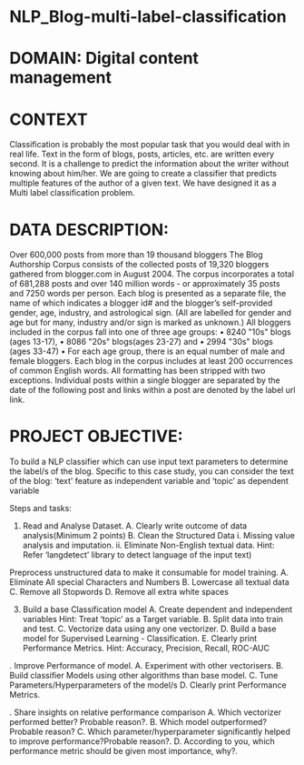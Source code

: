 # NLP_Blog-multi-label-classification

# DOMAIN: Digital content management

# CONTEXT
Classification is probably the most popular task that you would deal with in real life. Text in the form of blogs, posts, articles, etc.
are written every second. It is a challenge to predict the information about the writer without knowing about him/her. We are going to create a
classifier that predicts multiple features of the author of a given text. We have designed it as a Multi label classification problem.

# DATA DESCRIPTION: 
Over 600,000 posts from more than 19 thousand bloggers The Blog Authorship Corpus consists of the collected posts of
19,320 bloggers gathered from blogger.com in August 2004. The corpus incorporates a total of 681,288 posts and over 140 million words - or
approximately 35 posts and 7250 words per person. Each blog is presented as a separate file, the name of which indicates a blogger id# and
the blogger’s self-provided gender, age, industry, and astrological sign. (All are labelled for gender and age but for many, industry and/or sign is
marked as unknown.) All bloggers included in the corpus fall into one of three age groups:
• 8240 "10s" blogs (ages 13-17),
• 8086 "20s" blogs(ages 23-27) and
• 2994 "30s" blogs (ages 33-47)
• For each age group, there is an equal number of male and female bloggers. Each blog in the corpus includes at least 200 occurrences of
common English words. All formatting has been stripped with two exceptions. Individual posts within a single blogger are separated by the
date of the following post and links within a post are denoted by the label url link.

# PROJECT OBJECTIVE: 
To build a NLP classifier which can use input text parameters to determine the label/s of the blog. Specific to this case
study, you can consider the text of the blog: ‘text’ feature as independent variable and ‘topic’ as dependent variable

Steps and tasks: 
1. Read and Analyse Dataset. 
A. Clearly write outcome of data analysis(Minimum 2 points) 
B. Clean the Structured Data 
i. Missing value analysis and imputation. 
ii. Eliminate Non-English textual data. 
Hint: Refer ‘langdetect’ library to detect language of the input text)

Preprocess unstructured data to make it consumable for model training. 
A. Eliminate All special Characters and Numbers 
B. Lowercase all textual data 
C. Remove all Stopwords 
D. Remove all extra white spaces

3. Build a base Classification model
A. Create dependent and independent variables 
Hint: Treat ‘topic’ as a Target variable.
B. Split data into train and test. 
C. Vectorize data using any one vectorizer. 
D. Build a base model for Supervised Learning - Classification.
E. Clearly print Performance Metrics. 
Hint: Accuracy, Precision, Recall, ROC-AUC

. Improve Performance of model. 
A. Experiment with other vectorisers.
B. Build classifier Models using other algorithms than base model.
C. Tune Parameters/Hyperparameters of the model/s
D. Clearly print Performance Metrics.

. Share insights on relative performance comparison
A. Which vectorizer performed better? Probable reason?.
B. Which model outperformed? Probable reason? 
C. Which parameter/hyperparameter significantly helped
to improve performance?Probable reason?. 
D. According to you, which performance metric should be
given most importance, why?. 
